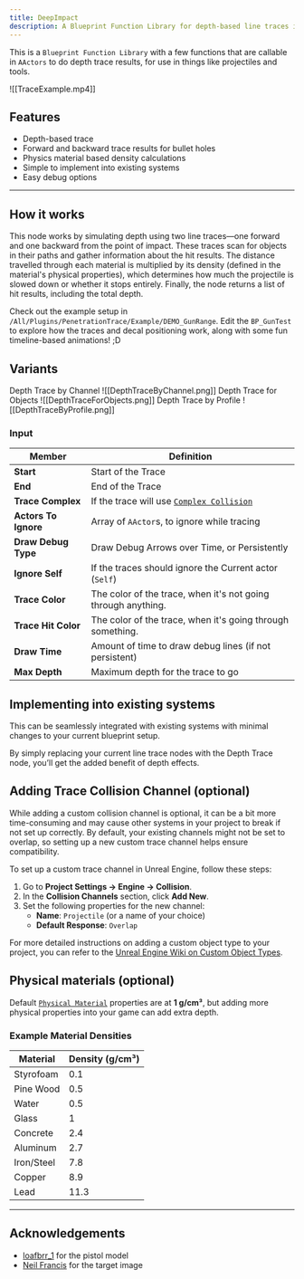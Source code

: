 ```yaml
---
title: DeepImpact
description: A Blueprint Function Library for depth-based line traces in Unreal Engine, providing realistic penetration and bullet hole positioning
---
```

This is a `Blueprint Function Library` with a few functions that are callable in `AActors` to do depth trace results, for use in things like projectiles and tools.

![[TraceExample.mp4]]
## Features
- Depth-based trace
- Forward and backward trace results for bullet holes
- Physics material based density calculations
- Simple to implement into existing systems
- Easy debug options


---

## How it works
This node works by simulating depth using two line traces—one forward and one backward from the point of impact. These traces scan for objects in their paths and gather information about the hit results. The distance travelled through each material is multiplied by its density (defined in the material's physical properties), which determines how much the projectile is slowed down or whether it stops entirely. Finally, the node returns a list of hit results, including the total depth.

Check out the example setup in `/All/Plugins/PenetrationTrace/Example/DEMO_GunRange`. Edit the `BP_GunTest` to explore how the traces and decal positioning work, along with some fun timeline-based animations! ;D
## Variants
Depth Trace by Channel
![[DepthTraceByChannel.png]] 
Depth Trace for Objects
![[DepthTraceForObjects.png]]
Depth Trace by Profile
![[DepthTraceByProfile.png]]

### Input

| **Member**           | **Definition**                                                                                                                                          |
| -------------------- | ------------------------------------------------------------------------------------------------------------------------------------------------------- |
| **Start**            | Start of the Trace                                                                                                                                      |
| **End**              | End of the Trace                                                                                                                                        |
| **Trace Complex**    | If the trace will use [`Complex Collision`](https://dev.epicgames.com/documentation/en-us/unreal-engine/simple-versus-complex-collision-in-unreal-engine) |
| **Actors To Ignore** | Array of `AActor`s, to ignore while tracing                                                                                                             |
| **Draw Debug Type**  | Draw Debug Arrows over Time, or Persistently                                                                                                            |
| **Ignore Self**      | If the traces should ignore the Current actor (`Self`)                                                                                                  |
| **Trace Color**      | The color of the trace, when it's not going through anything.                                                                                           |
| **Trace Hit Color**  | The color of the trace, when it's going through something.                                                                                              |
| **Draw Time**        | Amount of time to draw debug lines (if not persistent)                                                                                                  |
| **Max Depth**        | Maximum depth for the trace to go                                                                                                                       |

## Implementing into existing systems

This can be seamlessly integrated with existing systems with minimal changes to your current blueprint setup.

By simply replacing your current line trace nodes with the Depth Trace node, you’ll get the added benefit of depth effects.

## Adding Trace Collision Channel (optional)

While adding a custom collision channel is optional, it can be a bit more time-consuming and may cause other systems in your project to break if not set up correctly. By default, your existing channels might not be set to overlap, so setting up a new custom trace channel helps ensure compatibility.

To set up a custom trace channel in Unreal Engine, follow these steps:

1. Go to **Project Settings → Engine → Collision**.
2. In the **Collision Channels** section, click **Add New**.
3. Set the following properties for the new channel:
    - **Name**: `Projectile` (or a name of your choice)
    - **Default Response**: `Overlap`

For more detailed instructions on adding a custom object type to your project, you can refer to the [Unreal Engine Wiki on Custom Object Types](https://dev.epicgames.com/documentation/en-us/unreal-engine/add-a-custom-object-type-to-your-project-in-unreal-engine).

## Physical materials (optional)

Default [`Physical Material`](https://dev.epicgames.com/documentation/en-us/unreal-engine/physical-materials-user-guide-for-unreal-engine) properties are at **1 g/cm³**, but adding more physical properties into your game can add extra depth. 
### Example Material Densities

| Material   | Density (g/cm³) |
| ---------- | --------------- |
| Styrofoam  | 0.1             |
| Pine Wood  | 0.5             |
| Water      | 0.5             |
| Glass      | 1               |
| Concrete   | 2.4             |
| Aluminum   | 2.7             |
| Iron/Steel | 7.8             |
| Copper     | 8.9             |
| Lead       | 11.3            |

---

## Acknowledgements

- [loafbrr_1](https://opengameart.org/users/loafbrr1) for the pistol model
- [Neil Francis](https://commons.wikimedia.org/wiki/File:B1_full_size_1500_target.jpg) for the target image

